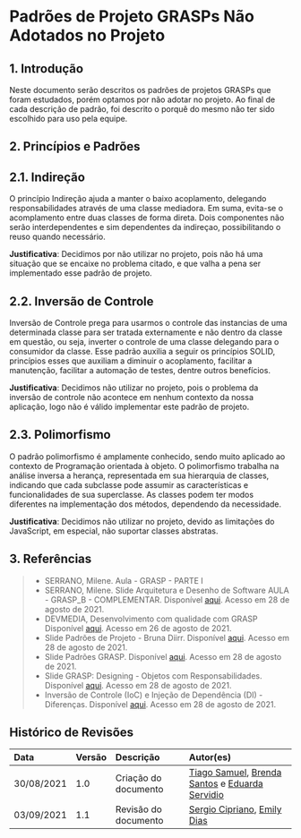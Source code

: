 # Padrões de Projeto GRASPs Não Adotados no Projeto
## 1. Introdução
Neste documento serão descritos os padrões de projetos GRASPs que foram estudados, porém optamos por não adotar no projeto.
Ao final de cada descrição de padrão, foi descrito o porquê do mesmo não ter sido escolhido para uso pela equipe.

## 2. Princípios e Padrões
## 2.1. Indireção
O princípio Indireção ajuda a manter o baixo acoplamento, delegando responsabilidades através de uma classe mediadora. Em suma, evita-se o acomplamento entre duas classes de forma direta. Dois componentes não serão interdependentes e sim dependentes da indireçao, possibilitando o reuso quando necessário. 

**Justificativa**: Decidimos por não utilizar no projeto, pois não há uma situação que se encaixe no problema citado, e que valha a pena ser implementado esse padrão de projeto.

## 2.2. Inversão de Controle
Inversão de Controle prega para usarmos o controle das instancias de uma determinada classe para ser tratada externamente e não dentro da classe em questão, ou seja, inverter o controle de uma classe delegando para o consumidor da classe. Esse padrão
auxilia a seguir os princípios SOLID, princípios esses que auxiliam a diminuir o acoplamento, facilitar a manutenção, facilitar a automação de testes, dentre outros benefícios.

**Justificativa**: Decidimos não utilizar no projeto, pois o problema da inversão de controle não acontece em nenhum contexto da nossa aplicação, logo não é válido implementar este padrão de projeto. 

## 2.3. Polimorfismo
O padrão polimorfismo é amplamente conhecido, sendo muito aplicado ao contexto de Programação orientada à objeto. O polimorfismo trabalha na análise inversa a herança,
representada em sua hierarquia de classes, indicando que cada subclasse pode assumir as características e funcionalidades de sua superclasse. As classes podem ter modos diferentes na implementação dos métodos, dependendo da necessidade.

**Justificativa**: Decidimos não utilizar no projeto, devido as limitações do JavaScript, em especial, não suportar classes abstratas.

## 3. Referências
> - SERRANO, Milene. Aula - GRASP - PARTE I
> - SERRANO, Milene. Slide Arquitetura e Desenho de Software AULA - GRASP_B - COMPLEMENTAR. Disponível [aqui](https://aprender3.unb.br/pluginfile.php/897140/mod_label/intro/Arquitetura%20e%20Desenho%20de%20Software%20-%20Aula%20GRASP_B%20-%20Profa.%20Milene%20-%20Complementar.pdf). Acesso em 28 de agosto de 2021.
> - DEVMEDIA, Desenvolvimento com qualidade com GRASP Disponível [aqui](]https://www.devmedia.com.br/desenvolvimento-com-qualidade-com-grasp/28704). Acesso em 26 de agosto de 2021.
> - Slide Padrões de Projeto - Bruna Diirr. Disponível [aqui](http://www.ic.uff.br/~anselmo/cursos/ProjSoft/apresentacoes/Padroes%20de%20projeto.pdf). Acesso em 28 de agosto de 2021.
> - Slide Padrões GRASP. Disponível [aqui](http://www.facom.ufu.br/~bacala/ESOF/05a-Padr%C3%B5es%20GRASP.pdf). Acesso em 28 de agosto de 2021.
> - Slide GRASP: Designing - Objetos com Responsabilidades. Disponível [aqui](https://www.ic.unicamp.br/~ariadne/mc436/1s2017/Lar16GRASP.pdf). Acesso em 28 de agosto de 2021.
> - Inversão de Controle (IoC) e Injeção de Dependência (DI) - Diferenças. Disponível [aqui](http://www.linhadecodigo.com.br/artigo/3418/inversao-de-controle-ioc-e-injecao-de-dependencia-di-diferencas.aspx#:~:text=Invers%C3%A3o%20de%20Controle%20ou%20Inversion,outra%20classe%2C%20interface%2C%20componente%2C). Acesso em 28 de agosto de 2021.

## Histórico de Revisões
|    Data    | Versão | Descrição       | Autor(es)     |
| :--------- | :----- | :-------------- | :------------ |
| 30/08/2021 | 1.0    | Criação do documento | [Tiago Samuel](https://github.com/tsrrodrigues), [Brenda Santos](https://github.com/brendavsantos) e [Eduarda Servidio](https://github.com/ServideoEC) |
| 03/09/2021 | 1.1    | Revisão do documento | [Sergio Cipriano](https://github.com/sergiosacj), [Emily Dias](https://github.com/emysdias) |
